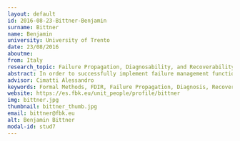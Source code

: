 ```yaml
---
layout: default 
id: 2016-08-23-Bittner-Benjamin
surname: Bittner
name: Benjamin
university: University of Trento
date: 23/08/2016
aboutme: 
from: Italy
research_topic: Failure Propagation, Diagnosability, and Recoverability Analysis for safety-critical systems
abstract: In order to successfully implement failure management functions in safety-critical systems, corresponding formal failure propagation analysis methods and adequate V&V methods for the designs are fundamental. We propose a framework based on formal methods for timed failure propagation analysis, diagnosability analysis, and recoverability analysis, to be applied to design models of the system at hand.
advisor: Cimatti Alessandro
keywords: Formal Methods, FDIR, Failure Propagation, Diagnosis, Recovery
website: https://es.fbk.eu/unit_people/profile/bittner
img: bittner.jpg
thumbnail: bittner_thumb.jpg
email: bittner@fbk.eu
alt: Benjamin Bittner
modal-id: stud7
---
```

